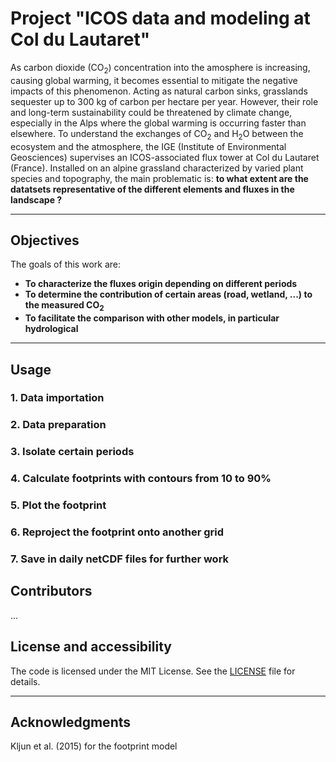 # Project "ICOS data and modeling at Col du Lautaret"

As carbon dioxide (CO<sub>2</sub>) concentration into the amosphere is increasing, causing global warming, it becomes essential to mitigate the negative impacts of this phenomenon. Acting as natural carbon sinks, grasslands sequester up to 300 kg of carbon per hectare per year. However, their role and long-term sustainability could be threatened by climate change, especially in the Alps where the global warming is occurring faster than elsewhere. To understand the exchanges of CO<sub>2</sub> and H<sub>2</sub>O between the ecosystem and the atmosphere, the IGE (Institute of Environmental Geosciences) supervises an ICOS-associated flux tower at Col du Lautaret (France). Installed on an alpine grassland characterized by varied plant species and topography, the main problematic is: **to what extent are the datatsets representative of the different elements and fluxes in the landscape ?**

---

## Objectives

The goals of this work are:  
- **To characterize the fluxes origin depending on different periods**  
- **To determine the contribution of certain areas (road, wetland, ...) to the measured CO<sub>2</sub>**  
- **To facilitate the comparison with other models, in particular hydrological**  

---

## Usage 

### 1. Data importation
### 2. Data preparation
### 3. Isolate certain periods
### 4. Calculate footprints with contours from 10 to 90%
### 5. Plot the footprint
### 6. Reproject the footprint onto another grid
### 7. Save in daily netCDF files for further work

## Contributors 
...

## License and accessibility

The code is licensed under the MIT License. See the [LICENSE](LICENSE) file for details.

---

## Acknowledgments

Kljun et al. (2015) for the footprint model